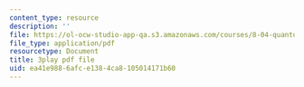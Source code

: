 ```yaml
---
content_type: resource
description: ''
file: https://ol-ocw-studio-app-qa.s3.amazonaws.com/courses/8-04-quantum-physics-i-spring-2016/ea41e9886afce1384ca8105014171b60_AtjMKPzNIXQ.pdf
file_type: application/pdf
resourcetype: Document
title: 3play pdf file
uid: ea41e988-6afc-e138-4ca8-105014171b60
---
```

